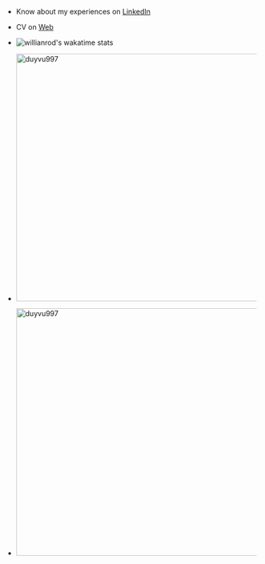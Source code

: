 - Know about my experiences on [LinkedIn](https://www.linkedin.com/in/duy-vu-1a9767170/)
- CV on [Web](https://duyvu.vercel.app/)

- ![willianrod's wakatime stats](https://github-readme-stats.vercel.app/api/wakatime?username=duyvu997)

- <p> <img src="https://github-readme-stats.vercel.app/api/top-langs?username=duyvu997&show_icons=true&locale=en&layout=compact" alt="duyvu997" style="width:495px;" /></p>

- <p><img src="https://github-readme-streak-stats.herokuapp.com/?user=duyvu997&" alt="duyvu997" style="width:495px;" /></p>
